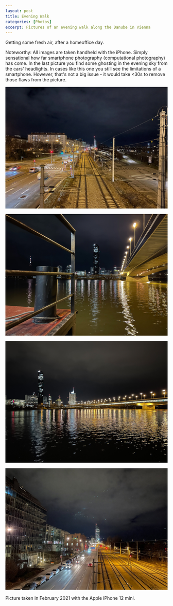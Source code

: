 ```yaml
---
layout: post
title: Evening Walk
categories: [Photos]
excerpt: Pictures of an evening walk along the Danube in Vienna
---
```

Getting some fresh air, after a homeoffice day.

Noteworthy: All images are taken handheld with the iPhone. Simply sensational how far smartphone photography (computational photography) has come.
In the last picture you find some ghosting in the evening sky from the cars' headlights. In cases like this one you still see the limitations of a smartphone. However, that's not a big issue - it would take <30s to remove those flaws from the picture.

![Evening walk along the Danube in Vienna](../images/20210321/vienna-1.jpg)

![Evening walk along the Danube in Vienna](../images/20210321/vienna-2.jpg)

![Evening walk along the Danube in Vienna](../images/20210321/vienna-3.jpg)

![Evening walk along the Danube in Vienna](../images/20210321/vienna-4.jpg)

Picture taken in February 2021 with the Apple iPhone 12 mini.
